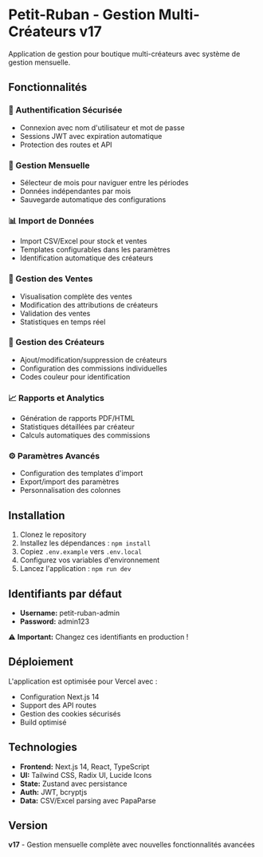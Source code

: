 # Petit-Ruban - Gestion Multi-Créateurs v17

Application de gestion pour boutique multi-créateurs avec système de gestion mensuelle.

## Fonctionnalités

### 🔐 Authentification Sécurisée
- Connexion avec nom d'utilisateur et mot de passe
- Sessions JWT avec expiration automatique
- Protection des routes et API

### 📅 Gestion Mensuelle
- Sélecteur de mois pour naviguer entre les périodes
- Données indépendantes par mois
- Sauvegarde automatique des configurations

### 📊 Import de Données
- Import CSV/Excel pour stock et ventes
- Templates configurables dans les paramètres
- Identification automatique des créateurs

### 🛒 Gestion des Ventes
- Visualisation complète des ventes
- Modification des attributions de créateurs
- Validation des ventes
- Statistiques en temps réel

### 👥 Gestion des Créateurs
- Ajout/modification/suppression de créateurs
- Configuration des commissions individuelles
- Codes couleur pour identification

### 📈 Rapports et Analytics
- Génération de rapports PDF/HTML
- Statistiques détaillées par créateur
- Calculs automatiques des commissions

### ⚙️ Paramètres Avancés
- Configuration des templates d'import
- Export/import des paramètres
- Personnalisation des colonnes

## Installation

1. Clonez le repository
2. Installez les dépendances : `npm install`
3. Copiez `.env.example` vers `.env.local`
4. Configurez vos variables d'environnement
5. Lancez l'application : `npm run dev`

## Identifiants par défaut

- **Username:** petit-ruban-admin
- **Password:** admin123

⚠️ **Important:** Changez ces identifiants en production !

## Déploiement

L'application est optimisée pour Vercel avec :
- Configuration Next.js 14
- Support des API routes
- Gestion des cookies sécurisés
- Build optimisé

## Technologies

- **Frontend:** Next.js 14, React, TypeScript
- **UI:** Tailwind CSS, Radix UI, Lucide Icons
- **State:** Zustand avec persistance
- **Auth:** JWT, bcryptjs
- **Data:** CSV/Excel parsing avec PapaParse

## Version

**v17** - Gestion mensuelle complète avec nouvelles fonctionnalités avancées
